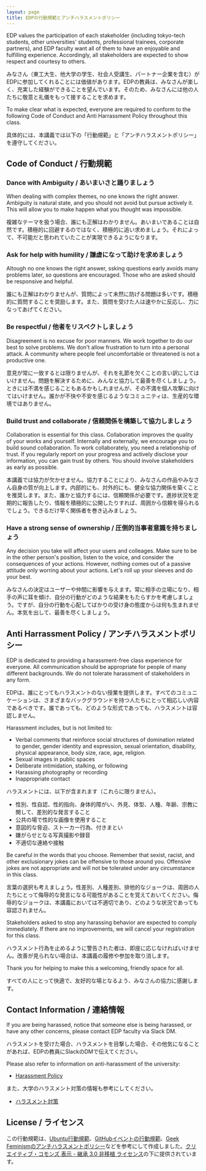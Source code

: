 ```yaml
---
layout: page
title: EDPの行動規範とアンチハラスメントポリシー
---
```


EDP values the participation of each stakeholder (including tokyo-tech students, other universities' students, professional trainees, corporate partners), and EDP faculty want all of them to have an enjoyable and fulfilling experience. Accordingly, all stakeholders are expected to show respect and courtesy to others.

みなさん（東工大生、他大学の学生、社会人受講生、パートナー企業を含む）がEDPに参加してくれることには価値があります。EDPの教員は、みなさんが楽しく、充実した経験ができることを望んでいます。そのため、みなさんには他の人たちに敬意と礼儀をもって接することを求めます。

To make clear what is expected, everyone are required to conform to the following Code of Conduct and Anti Harrassment Policy throughout this class.

具体的には、本講義では以下の「行動規範」と「アンチハラスメントポリシー」を遵守してください。

## Code of Conduct / 行動規範

### Dance with Ambiguity / あいまいさと踊りましょう

When dealing with complex themes, no one knows the right answer. Ambiguity is natural state, and you should not avoid but pursue actively it. This will allow you to make happen what you thought was impossible.

複雑なテーマを扱う場合、誰にも正解はわかりません。あいまいであることは自然です。積極的に回避するのではなく、積極的に追い求めましょう。それによって、不可能だと思われていたことが実現できるようになります。

### Ask for help with humility / 謙虚になって助けを求めましょう

Altough no one knows the right answer, ssking questions early avoids many problems later, so questions are encouraged. Those who are asked should be responsive and helpful.

誰にも正解はわかりませんが、質問によって未然に防げる問題は多いです。積極的に質問することを奨励します。また、質問を受けた人は速やかに反応し、力になってあげてください。

### Be respectful / 他者をリスペクトしましょう

Disagreement is no excuse for poor manners. We work together to do our best to solve problems. We don't allow frustration to turn into a personal attack. A community where people feel uncomfortable or threatened is not a productive one.

意見が常に一致するとは限りませんが、それを礼節を欠くことの言い訳にしてはいけません。問題を解決するために、みんなと協力して最善を尽くしましょう。ときには不満を感じることもあるかもしれませんが、その不満を個人攻撃に向けてはいけません。誰かが不快や不安を感じるようなコミュニティは、生産的な環境ではありません。

### Build trust and collaborate / 信頼関係を構築して協力しましょう

Collaboration is essential for this class. Collaboration improves the quality of your works and yourself. Internally and externally, we encourage you to build sound collaboration. To work collaborately, you need a relationship of trust. If you regularly report on your progress and actively disclose your information, you can gain trust by others. You should involve stakeholders as early as possible.

本講義では協力が欠かせません。協力することにより、みなさんの作品やみなさん自身の質が向上します。内部的にも、対外的にも、健全な協力関係を築くことを推奨します。また、誰かと協力するには、信頼関係が必要です。進捗状況を定期的に報告したり、情報を積極的に公開したりすれば、周囲から信頼を得られるでしょう。できるだけ早く関係者を巻き込みましょう。

### Have a strong sense of ownership / 圧倒的当事者意識を持ちましょう

Any decision you take will affect your users and colleages. Make sure to be in the other person's position, listen to the voice, and consider the consequences of your actions. However, nothing comes out of a passive attitude only worring about your actions. Let's roll up your sleeves and do your best.

みなさんの決定はユーザーや仲間に影響を与えます。常に相手の立場になり、相手の声に耳を傾け、自分の行動がどのような結果をもたらすかを考慮しましょう。ですが、自分の行動を心配してばかりの受け身の態度からは何も生まれません。本気を出して、最善を尽くしましょう。

## Anti Harrassment Policy / アンチハラスメントポリシー

EDP is dedicated to providing a harassment-free class experience for everyone. All communication should be appropriate for people of many different backgrounds. We do not tolerate harassment of stakeholders in any form.

EDPは、誰にとってもハラスメントのない授業を提供します。すべてのコミュニケーションは、さまざまなバックグラウンドを持つ人たちにとって相応しい内容であるべきです。誰であっても、どのような形式であっても、ハラスメントは容認しません。

Harassment includes, but is not limited to:

* Verbal comments that reinforce social structures of domination related to gender, gender identity and expression, sexual orientation, disability, physical appearance, body size, race, age, religion.
* Sexual images in public spaces
* Deliberate intimidation, stalking, or following
* Harassing photography or recording
* Inappropriate contact

ハラスメントには、以下が含まれます（これらに限りません）。

* 性別、性自認、性的指向、身体的障がい、外見、体型、人種、年齢、宗教に関して、差別的な発言すること
* 公共の場で性的な画像を使用すること
* 意図的な脅迫、ストーカー行為、付きまとい
* 嫌がらせとなる写真撮影や録音
* 不適切な連絡や接触

Be careful in the words that you choose. Remember that sexist, racist, and other exclusionary jokes can be offensive to those around you. Offensive jokes are not appropriate and will not be tolerated under any circumstance in this class.

言葉の選択も考えましょう。性差別、人種差別、排他的なジョークは、周囲の人たちにとって侮辱的な発言になる可能性があることを覚えておいてください。侮辱的なジョークは、本講義においては不適切であり、どのような状況であっても容認されません。

Stakeholders asked to stop any harassing behavior are expected to comply immediately. If there are no improvements, we will cancel your registration for this class.

ハラスメント行為を止めるように警告された者は、即座に応じなければいけません。改善が見られない場合は、本講義の履修や参加を取り消します。

Thank you for helping to make this a welcoming, friendly space for all.

すべての人にとって快適で、友好的な場となるよう、みなさんの協力に感謝します。

## Contact Information / 連絡情報

If you are being harassed, notice that someone else is being harassed, or have any other concerns, please contact EDP faculty via Slack DM.

ハラスメントを受けた場合、ハラスメントを目撃した場合、その他気になることがあれば、EDPの教員にSlackのDMで伝えてください。

Please also refer to information on anti-harassment of the university:

* [Harassment Policy](https://www.titech.ac.jp/english/about/policies/efforts/harassment.html)

また、大学のハラスメント対策の情報も参考にしてください。

* [ハラスメント対策](https://www.titech.ac.jp/about/policies/efforts/harassment.html)

## License / ライセンス

この行動規範は、[Ubuntu行動規範](http://www.ubuntulinux.jp/community/conduct)、[GitHubイベントの行動規範](https://github.com/dice/github_code_of_conduct)、[Geek Feminismのアンチハラスメントポリシー](https://geekfeminism.wikia.org/wiki/Conference_anti-harassment/Policy)などを参考にして作成しました。[クリエイティブ・コモンズ 表示 - 継承 3.0 非移植 ライセンス](https://creativecommons.org/licenses/by-sa/3.0/deed.ja)の下に提供されています。

